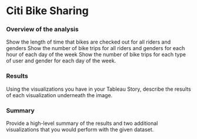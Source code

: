 # Citi Bike Sharing
### Overview of the analysis
Show the length of time that bikes are checked out for all riders and genders
Show the number of bike trips for all riders and genders for each hour of each day of the week
Show the number of bike trips for each type of user and gender for each day of the week.

### Results
Using the visualizations you have in your Tableau Story, describe the results of each visualization underneath the image.

### Summary
Provide a high-level summary of the results and two additional visualizations that you would perform with the given dataset.
